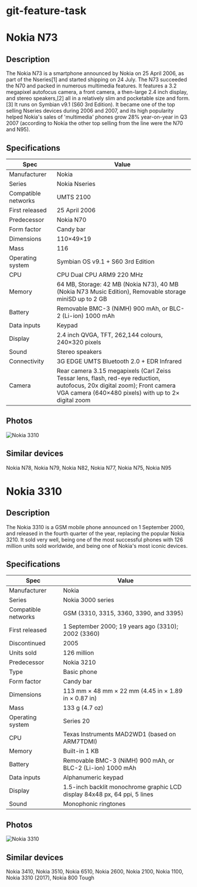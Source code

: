 # git-feature-task

# Nokia N73
## Description
The Nokia N73 is a smartphone announced by Nokia on 25 April 2006, as part of the Nseries[1] and started shipping on 24 July. The N73 succeeded the N70 and packed in numerous multimedia features. It features a 3.2 megapixel autofocus camera, a front camera, a then-large 2.4 inch display, and stereo speakers,[2] all in a relatively slim and pocketable size and form.[3] It runs on Symbian v9.1 (S60 3rd Edition).
It became one of the top selling Nseries devices during 2006 and 2007, and its high popularity helped Nokia's sales of 'multimedia' phones grow 28% year-on-year in Q3 2007 (according to Nokia the other top selling from the line were the N70 and N95).
## Specifications
| Spec | Value |
| ------ | ------ |
| Manufacturer | Nokia |
| Series | Nokia Nseries |
Compatible networks|	UMTS 2100
|First released|	25 April 2006
|Predecessor|	Nokia N70
|Form factor|	Candy bar
|Dimensions|110×49×19
|Mass|	116
|Operating system|	Symbian OS v9.1 + S60 3rd Edition
|CPU|	CPU	Dual CPU ARM9 220 MHz
|Memory|	64 MB, Storage:	42 MB (Nokia N73), 40 MB (Nokia N73 Music Edition), Removable storage	miniSD up to 2 GB
|Battery|	Removable BMC-3 (NiMH) 900 mAh, or BLC-2 (Li-ion) 1000 mAh
|Data inputs|	Keypad
|Display|		2.4 inch QVGA, TFT, 262,144 colours, 240×320 pixels
|Sound|	Stereo speakers
|Connectivity|	3G EDGE UMTS Bluetooth 2.0 + EDR Infrared
|Camera| Rear camera	3.15 megapixels (Carl Zeiss Tessar lens, flash, red-eye reduction, autofocus, 20x digital zoom); Front camera	VGA camera (640×480 pixels) with up to 2× digital zoom

## Photos
![Nokia 3310](https://upload.wikimedia.org/wikipedia/commons/thumb/b/b6/Nokia_N73.jpg/250px-Nokia_N73.jpg)

## Similar devices
Nokia N78, Nokia N79, Nokia N82, Nokia N77, Nokia N75, Nokia N95

# Nokia 3310
## Description
The Nokia 3310 is a GSM mobile phone announced on 1 September 2000, and released in the fourth quarter of the year, replacing the popular Nokia 3210. It sold very well, being one of the most successful phones with 126 million units sold worldwide, and being one of Nokia's most iconic devices.
## Specifications

| Spec | Value |
| ------ | ------ |
| Manufacturer | Nokia |
| Series | Nokia 3000 series |
Compatible networks|	GSM (3310, 3315, 3360, 3390, and 3395)
|First released|	1 September 2000; 19 years ago (3310); 2002 (3360)
|Discontinued|	2005
|Units sold|	126 million
|Predecessor|	Nokia 3210
|Type|	Basic phone
|Form factor|	Candy bar
|Dimensions|	113 mm × 48 mm × 22 mm (4.45 in × 1.89 in × 0.87 in)
|Mass|	133 g (4.7 oz)
|Operating system|	Series 20
|CPU|	Texas Instruments MAD2WD1 (based on ARM7TDMI)
|Memory|	Built-in 1 KB
|Battery|	Removable BMC-3 (NiMH) 900 mAh, or BLC-2 (Li-ion) 1000 mAh
|Data inputs|	Alphanumeric keypad
|Display|	1.5-inch backlit monochrome graphic LCD display 84x48 px, 64 ppi, 5 lines
|Sound|	Monophonic ringtones

## Photos
![Nokia 3310](https://drop.ndtv.com/TECH/product_database/images/2152017124957PM_635_nokia_3310.jpeg?downsize=*:200&output-quality=80)

## Similar devices
Nokia 3410, Nokia 3510, Nokia 6510, Nokia 2600, Nokia 2100, Nokia 1100, Nokia 3310 (2017), Nokia 800 Tough

